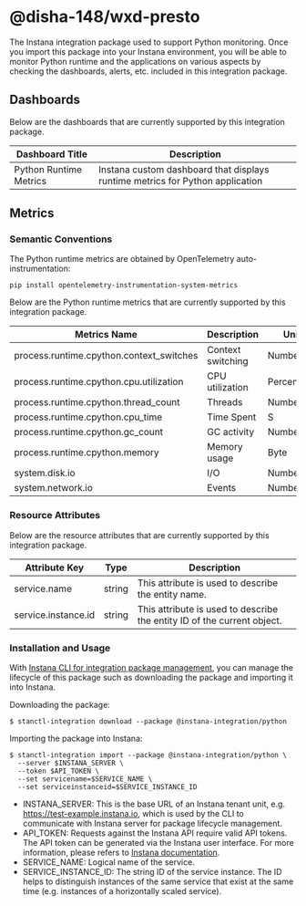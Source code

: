 # @disha-148/wxd-presto

The Instana integration package used to support Python monitoring. Once you import this package into your Instana environment, you will be able to monitor Python runtime and the applications on various aspects by checking the dashboards, alerts, etc. included in this integration package.

## Dashboards

Below are the dashboards that are currently supported by this integration package.

| Dashboard Title    | Description                    |
|----------------------------|-----------------------|
| Python Runtime Metrics   | Instana custom dashboard that displays runtime metrics for Python application |

## Metrics

### Semantic Conventions

The Python runtime metrics are obtained by OpenTelemetry auto-instrumentation:

```
pip install opentelemetry-instrumentation-system-metrics
```

Below are the Python runtime metrics that are currently supported by this integration package.

| Metrics Name               | Description                   | Unit   |
|----------------------------|-------------------------------|--------|
| process.runtime.cpython.context_switches   | Context switching            | Number |
| process.runtime.cpython.cpu.utilization    | CPU utilization          | Percentage   |
| process.runtime.cpython.thread_count       | Threads  | Number |
| process.runtime.cpython.cpu_time   | Time Spent     | S   |
| process.runtime.cpython.gc_count   | GC activity          | Number   |
| process.runtime.cpython.memory | Memory usage              | Byte   |
| system.disk.io       | I/O  | Number |
| system.network.io       | Events  | Number |


### Resource Attributes

Below are the resource attributes that are currently supported by this integration package.

| Attribute Key              | Type |  Description           |
|----------------------------|-------|------------------------|
| service.name               | string  | This attribute is used to describe the entity name.    |
| service.instance.id        | string  | This attribute is used to describe the entity ID of the current object.  |

### Installation and Usage

With [Instana CLI for integration package management](https://github.com/instana/observability-as-code?tab=readme-ov-file#instana-cli-for-integration-package-management), you can manage the lifecycle of this package such as downloading the package and importing it into Instana.

Downloading the package:

```shell
$ stanctl-integration download --package @instana-integration/python
```

Importing the package into Instana:

```shell
$ stanctl-integration import --package @instana-integration/python \
  --server $INSTANA_SERVER \
  --token $API_TOKEN \
  --set servicename=$SERVICE_NAME \
  --set serviceinstanceid=$SERVICE_INSTANCE_ID
```

- INSTANA_SERVER: This is the base URL of an Instana tenant unit, e.g. https://test-example.instana.io, which is used by the CLI to communicate with Instana server for package lifecycle management.
- API_TOKEN: Requests against the Instana API require valid API tokens. The API token can be generated via the Instana user interface. For more information, please refers to [Instana documentation](https://www.ibm.com/docs/en/instana-observability/current?topic=apis-instana-rest-api#usage-of-api-token).
- SERVICE_NAME: Logical name of the service.
- SERVICE_INSTANCE_ID: The string ID of the service instance. The ID helps to distinguish instances of the same service that exist at the same time (e.g. instances of a horizontally scaled service).
